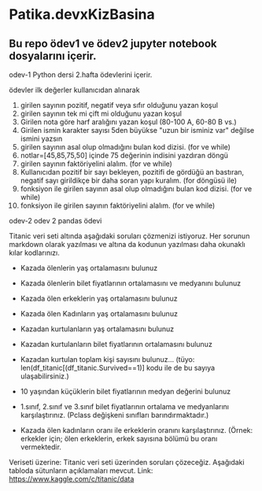 # Patika.devxKizBasina
## Bu repo ödev1 ve ödev2 jupyter notebook dosyalarını içerir.

odev-1
Python dersi 2.hafta ödevlerini içerir.

ödevler ilk değerler kullanıcıdan alınarak

1. girilen sayının pozitif, negatif veya sıfır olduğunu yazan koşul
2. girilen sayının tek mi çift mi olduğunu yazan koşul
3. Girilen nota göre harf aralığını yazan koşul (80-100 A, 60-80 B vs.)
4. Girilen ismin karakter sayısı 5den büyükse "uzun bir isminiz var" değilse ismini yazsın
5. girilen sayının asal olup olmadığını bulan kod dizisi. (for ve while)
6. notlar=[45,85,75,50] içinde 75 değerinin indisini yazdıran döngü
7. girilen sayının faktöriyelini alalım. (for ve while)
8. Kullanıcıdan pozitif bir sayı bekleyen, pozitifi de gördüğü an bastıran, negatif sayı girildikçe bir daha soran yapı kuralım. (for döngüsü ile)
9. fonksiyon ile girilen sayının asal olup olmadığını bulan kod dizisi. (for ve while)
10. fonksiyon ile girilen sayının faktöriyelini alalım. (for ve while)


odev-2
odev 2 pandas ödevi

Titanic veri seti altında aşağıdaki soruları çözmenizi istiyoruz. Her sorunun markdown olarak yazılması ve altına da kodunun yazılması daha okunaklı kılar kodlarınızı.

* Kazada ölenlerin yaş ortalamasını bulunuz

* Kazada ölenlerin bilet fiyatlarının ortalamasını ve medyanını bulunuz

* Kazada ölen erkeklerin yaş ortalamasını bulunuz

* Kazada ölen Kadınların yaş ortalamasını bulunuz

* Kazadan kurtulanların yaş ortalamasını bulunuz

* Kazadan kurtulanların bilet fiyatlarının ortalamasını bulunuz

* Kazadan kurtulan toplam kişi sayısını bulunuz… (tüyo: len(df_titanic[(df_titanic.Survived==1)] kodu ile de bu sayıya ulaşabilirsiniz.)

* 10 yaşından küçüklerin bilet fiyatlarının medyan değerini bulunuz

* 1.sınıf, 2.sınıf ve 3.sınıf bilet fiyatlarının ortalama ve medyanlarını karşılaştırınız. (Pclass değişkeni sınıfları barındırmaktadır.)

* Kazada ölen kadınların oranı ile erkeklerin oranını karşılaştırınız. (Örnek: erkekler için; ölen erkeklerin, erkek sayısına bölümü bu oranı vermektedir.

Veriseti üzerine: Titanic veri seti üzerinden soruları çözeceğiz. Aşağıdaki tabloda sütunların açıklamaları mevcut. Link: https://www.kaggle.com/c/titanic/data

